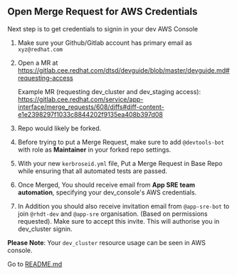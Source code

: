 ## Open Merge Request for AWS Credentials
Next step is to get credentials to signin in your dev AWS Console
1. Make sure your Github/Gitlab account has primary email as `xyz@redhat.com`
2. Open a MR at https://gitlab.cee.redhat.com/dtsd/devguide/blob/master/devguide.md#requesting-access

   Example MR (requesting dev_cluster and dev_staging access): https://gitlab.cee.redhat.com/service/app-interface/merge_requests/608/diffs#diff-content-e1e2398297f1033c8844202f9135ea408b397d08
3. Repo would likely be forked. 
4. Before trying to put a Merge Request, make sure to add `@devtools-bot` with role as **Maintainer** in your forked repo settings.    
5. With your new `kerbroseid.yml` file, Put a Merge Request in Base Repo while ensuring that all automated tests are passed.
6. Once Merged, You should receive email from **App SRE team automation**, specifying your dev_console's AWS credentials.
7. In Addition you should also receive invitation email from `@app-sre-bot` to join `@rhdt-dev` and `@app-sre` organisation.
(Based on permissions requested). Make sure to accept this invite. This will authorise you in dev_cluster signin.

**Please Note**: Your `dev_cluster` resource usage can be seen in AWS console.  
 
 Go to [README.md](README.md)
